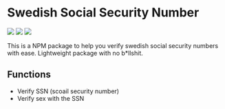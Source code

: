 # Swedish Social Security Number

![](https://img.shields.io/npm/v/swedish-social-security-number?style=flat-square)
![](https://img.shields.io/bundlephobia/min/swedish-social-security-number?color=green&style=flat-square)
![](https://img.shields.io/npm/l/swedish-social-security-number?color=red&style=flat-square)

This is a NPM package to help you verify swedish social security numbers with ease. Lightweight package with no b*llshit. 

## Functions
- Verify SSN (scoail security number)
- Verify sex with the SSN
